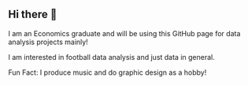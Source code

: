 ## Hi there 👋

I am an Economics graduate and will be using this GitHub page for data analysis projects mainly!

I am interested in football data analysis and just data in general.

Fun Fact: I produce music and do graphic design as a hobby!

<!--
**Zewsa-th/Zewsa-th** is a ✨ _special_ ✨ repository because its `README.md` (this file) appears on your GitHub profile.

Here are some ideas to get you started:

- 🔭 I’m currently working on ...
- 🌱 I’m currently learning ...
- 👯 I’m looking to collaborate on ...
- 🤔 I’m looking for help with ...
- 💬 Ask me about ...
- 📫 How to reach me: ...
- 😄 Pronouns: ...
- ⚡ Fun fact: ...
-->
